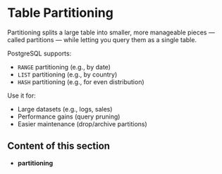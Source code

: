 # Table Partitioning

Partitioning splits a large table into smaller, more manageable pieces — called partitions — while letting you query them as a single table.

PostgreSQL supports:

- `RANGE` partitioning (e.g., by date)
- `LIST` partitioning (e.g., by country)
- `HASH` partitioning (e.g., for even distribution)

Use it for:

- Large datasets (e.g., logs, sales)
- Performance gains (query pruning)
- Easier maintenance (drop/archive partitions)

## Content of this section

- **partitioning**
